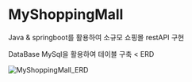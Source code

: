 # MyShoppingMall

Java & springboot를 활용하여 소규모 쇼핑몰 restAPI 구현

DataBase
MySql을 활용하여 테이블 구축
<
ERD 

![MyShoppingMall_ERD](https://user-images.githubusercontent.com/106096410/221488204-34744f86-cb7a-4fb8-abc5-49434f44e3a2.png)
